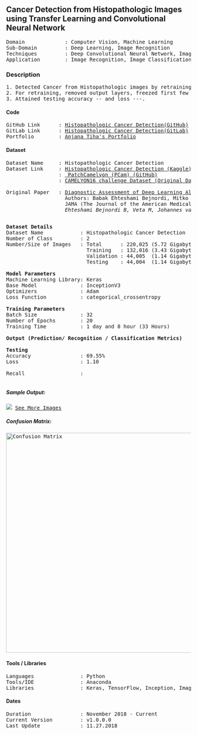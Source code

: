 ## Cancer Detection from Histopathologic Images using Transfer Learning and Convolutional Neural Network                                           
<pre>
Domain             : Computer Vision, Machine Learning
Sub-Domain         : Deep Learning, Image Recognition
Techniques         : Deep Convolutional Neural Network, ImageNet, Inception
Application        : Image Recognition, Image Classification, Medical Imaging
</pre>

### Description
<pre>
1. Detected Cancer from Histopathologic images by retraining pretrained model “InceptionV3” with 250000+ images of X-ray (6GB).
2. For retraining, removed output layers, freezed first few layers and Fine-tuned model for two new label classes (Cancer and Normal).
3. Attained testing accuracy -- and loss ---.
</pre>

#### Code
<pre>
GitHub Link      : <a href=https://github.com/anjanatiha/Histopathologic-Cancer-Detection>Histopathologic Cancer Detection(GitHub)</a>
GitLab Link      : <a href=https://gitlab.com/anjanatiha/Histopathologic-Cancer-Detection>Histopathologic Cancer Detection(GitLab)</a>
Portfolio        : <a href=https://anjanatiha.wixsite.com/website>Anjana Tiha's Portfolio</a>
</pre>

#### Dataset
<pre>
Dataset Name     : Histopathologic Cancer Detection
Dataset Link     : <a href=https://www.kaggle.com/c/histopathologic-cancer-detection>Histopathologic Cancer Detection (Kaggle)</a>
                 : <a href=https://github.com/basveeling/pcam> PatchCamelyon (PCam) (GitHub)</a>
                 : <a href=https://camelyon16.grand-challenge.org/Data/>CAMELYON16 challenge Dataset (Original Dataset)</a>
                 
Original Paper   : <a href=https://jamanetwork.com/journals/jama/fullarticle/2665774>Diagnostic Assessment of Deep Learning Algorithms for Detection of Lymph Node Metastases in Women With Breast Cancer </a> 
                   Authors: Babak Ehteshami Bejnordi, Mitko Veta, Paul Johannes van Diest 
                   JAMA (The Journal of the American Medical Association)
                   <cite>Ehteshami Bejnordi B, Veta M, Johannes van Diest P, et al. Diagnostic Assessment of Deep Learning Algorithms for Detection of Lymph Node Metastases in Women With Breast Cancer. JAMA. 2017;318(22):2199–2210. doi:10.1001/jama.2017.14585</cite>
                   </pre>

<pre>
<b>Dataset Details</b>
Dataset Name            : Histopathologic Cancer Detection
Number of Class         : 2
Number/Size of Images   : Total      : 220,025 (5.72 Gigabyte (GB))
                          Training   : 132,016 (3.43 Gigabyte (GB))
                          Validation : 44,005  (1.14 Gigabyte (GB))
                          Testing    : 44,004  (1.14 Gigabyte (GB))

<b>Model Parameters</b>
Machine Learning Library: Keras
Base Model              : InceptionV3
Optimizers              : Adam
Loss Function           : categorical_crossentropy

<b>Training Parameters</b>
Batch Size              : 32
Number of Epochs        : 20
Training Time           : 1 day and 8 hour (33 Hours)

<b>Output (Prediction/ Recognition / Classification Metrics)</b>
<!--<b>Validation</b>-->
<b>Testing</b>
Accuracy                : 69.55%
Loss                    : 1.10
<!--Precision               : -->
Recall                  : 
<!--Specificity             : -->
</pre>

##### Sample Output: 
<kbd>
<img src=https://github.com/anjanatiha/Histopathologic-Cancer-Detection/blob/master/demo/sample/sample.png>
</kbd>

<kbd>
<a href=https://github.com/anjanatiha/Histopathologic-Cancer-Detection/blob/master/demo/images/result.png>See More Images</a>
</kbd>

##### Confusion Matrix: 
<kbd>
<img src=https://github.com/anjanatiha/Histopathologic-Cancer-Detection/blob/master/demo/report/CM.png alt="Confusion Matrix" width=800px height=600px>
</kbd>

#### Tools / Libraries
<pre>
Languages               : Python
Tools/IDE               : Anaconda
Libraries               : Keras, TensorFlow, Inception, ImageNet
</pre>

#### Dates
<pre>
Duration                : November 2018 - Current
Current Version         : v1.0.0.0
Last Update             : 11.27.2018
</pre>
